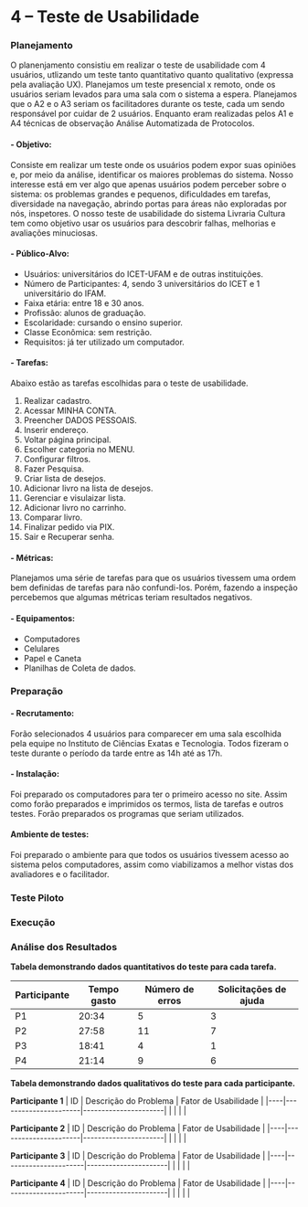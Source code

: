 # 4 – Teste de Usabilidade

### Planejamento
O planenjamento consistiu em realizar o teste de usabilidade com 4 usuários, utlizando um teste tanto quantitativo quanto qualitativo (expressa pela avaliação UX). Planejamos um teste presencial x remoto, onde os usuários seriam levados para uma sala com o sistema a espera. 
Planejamos que o A2 e o A3 seriam os facilitadores durante os teste, cada um sendo responsável por cuidar de 2 usuários. Enquanto eram realizadas pelos A1 e A4 técnicas de observação Análise Automatizada de Protocolos.

#### - Objetivo:
Consiste em realizar um teste onde os usuários podem expor suas opiniões e, por meio da análise, identificar os maiores problemas do sistema. Nosso interesse está em ver algo que apenas usuários podem perceber sobre o sistema: os problemas grandes e pequenos, dificuldades em tarefas, diversidade na navegação, abrindo portas para áreas não exploradas por nós, inspetores. O nosso teste de usabilidade do sistema Livraria Cultura tem como objetivo usar os usuários para descobrir falhas, melhorias e avaliações minuciosas.

#### - Público-Alvo:
* Usuários: universitários do ICET-UFAM e de outras instituições.
* Número de Participantes: 4, sendo 3 universitários do ICET e 1 universitário do IFAM.
* Faixa etária: entre 18 e 30 anos.
* Profissão: alunos de graduação.
* Escolaridade: cursando o ensino superior.
* Classe Econômica: sem restrição.
* Requisitos: já ter utilizado um computador.

#### - Tarefas:
Abaixo estão as tarefas escolhidas para o teste de usabilidade.
1. Realizar cadastro.
2. Acessar MINHA CONTA.
3. Preencher DADOS PESSOAIS.
4. Inserir endereço.
5. Voltar página principal.
6. Escolher categoria no MENU.
7. Configurar filtros.
8. Fazer Pesquisa.
9. Criar lista de desejos.
10. Adicionar livro na lista de desejos.
11. Gerenciar e visulaizar lista.
12. Adicionar livro no carrinho.
13. Comparar livro.
14. Finalizar pedido via PIX.
15. Sair e Recuperar senha.

#### - Métricas:
Planejamos uma série de tarefas para que os usuários tivessem uma ordem bem definidas de tarefas para não confundi-los. Porém, fazendo a inspeção percebemos que algumas métricas teriam resultados negativos.

#### - Equipamentos:
* Computadores
* Celulares
* Papel e Caneta
* Planilhas de Coleta de dados.

### Preparação
#### - Recrutamento:
Forão selecionados 4 usuários para comparecer em uma sala escolhida pela equipe no Instituto de Ciências Exatas e Tecnologia. Todos fizeram o teste durante o período da tarde entre as 14h até as 17h.

#### - Instalação:
Foi preparado os computadores para ter o primeiro acesso no site. Assim como forão preparados e imprimidos os termos, lista de tarefas e outros testes. Forão preparados os programas que seriam utilizados.

#### Ambiente de testes:
Foi preparado o ambiente para que todos os usuários tivessem acesso ao sistema pelos computadores, assim como viabilizamos a melhor vistas dos avaliadores e o facilitador.

### Teste Piloto


### Execução


### Análise dos Resultados

**Tabela demonstrando dados quantitativos do teste para cada tarefa.**

| Participante | Tempo gasto | Número de erros | Solicitações de ajuda |
|--------------|-------------|------------------|-----------------------|
| P1           | 20:34 |5                  |3             |
| P2           | 27:58 |11                 |7                      |
| P3           | 18:41 |4                  |1                      |
| P4           | 21:14 |9                 |6                   |

**Tabela demonstrando dados qualitativos do teste para cada participante.**

**Participante 1**
| ID | Descrição do Problema | Fator de Usabilidade |
|----|----------------------|----------------------|
|    |                      |                      |

**Participante 2**
| ID | Descrição do Problema | Fator de Usabilidade |
|----|----------------------|----------------------|
|    |                      |                      |

**Participante 3**
| ID | Descrição do Problema | Fator de Usabilidade |
|----|----------------------|----------------------|
|    |                      |                      |

**Participante 4**
| ID | Descrição do Problema | Fator de Usabilidade |
|----|----------------------|----------------------|
|    |                      |                      |

